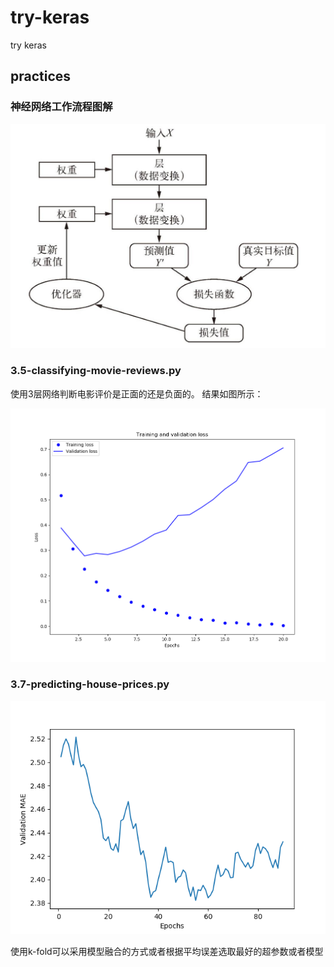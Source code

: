 # try-keras
try keras

## practices


### 神经网络工作流程图解
![image](https://raw.githubusercontent.com/practice-more/try-keras/master/pic/net.jpg)

### 3.5-classifying-movie-reviews.py

使用3层网络判断电影评价是正面的还是负面的。
结果如图所示：

![image](https://raw.githubusercontent.com/practice-more/try-keras/master/pic/3.5-classifying-movie-reviews.png)

### 3.7-predicting-house-prices.py

![image](https://raw.githubusercontent.com/practice-more/try-keras/master/pic/house_price_mae.png)

使用k-fold可以采用模型融合的方式或者根据平均误差选取最好的超参数或者模型